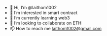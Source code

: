 - 👋 Hi, I’m @laithom1002
- 👀 I’m interested in smart contract
- 🌱 I’m currently learning web3
- 💞️ I’m looking to collaborate on ETH
- 📫 How to reach me laithom1002@gmail.com

<!---
laithom1002/laithom1002 is a ✨ special ✨ repository because its `README.md` (this file) appears on your GitHub profile.
You can click the Preview link to take a look at your changes.
--->
